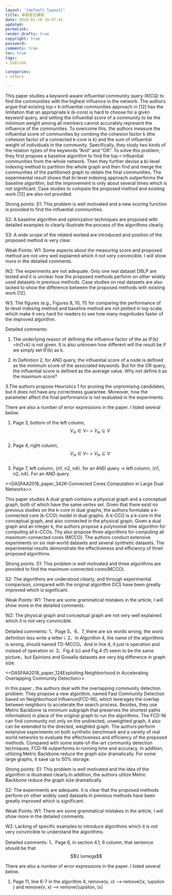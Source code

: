 ```yaml
---
layout: '[default_layout]'   
title: 审稿意见模板 
date: 2018-01-18 10:47:41  
updated: 
permalink: 
render_drafts: true
copyright: true
password: 
comments: true
toc: true                  
tags:                        
- Sublime

categories:                  
- others

---
```

This paper studies a keyword-aware influential community query (KICQ) to find the communities with the highest influence in the network. The authors argue that existing top-r k-influential communities approach in [12] has the limitation that an appropriate k (k-core) is hard to choose for a given keyword query, and setting the influential score of a community to be the minimum weight among all members cannot accurately represent the influence of the communities. To overcome this, the authors measure the influential score of communities by combing the cohesion factor k (the cohesion factor of a connected k-core is k) and the sum of influential weight of individuals in the community. Specifically, they study two kinds of the relation types of the keywords ”And” and “OR”.  To solve this problem, they first propose a baseline algorithm to find the top-r influential communities from the whole network. Then they further devise a bi-level indexing method to partition the whole graph and then find and merge the communities of the partitioned graph to obtain the final communities. The experimental result shows that bi-level indexing approach outperforms the baseline algorithm, but the improvement is only about several times which is not significant. Case studies to compare the proposed method and existing work [12] are also not provided. 
<!--more-->
Strong points:
S1: This problem is well motivated and a new scoring function is provided to find the influential communities. 

S2: A baseline algorithm and optimization techniques are proposed with detailed examples to clearly illustrate the process of the algorithms clearly.

S3: A wide scope of the related worked are introduced and position of the proposed method is very clear.

Weak Points:
W1: Some aspects about the measuring score and proposed method are not very well explained which it not very convincible.  I will show more in the detailed comments.

W2: The experiments are not adequate. Only one real dataset DBLP are tested and it is unclear how the proposed methods perform on other widely used datasets in previous methods. Case studies on real datasets are also lacked to show the difference between the proposed methods with existing work [12].

W3. The figures (e.g., Figures 8, 10, 11) for comparing the performance of bi-level indexing method and baseline method are not plotted in log-scale, which make it very hard for readers to see how many magnitudes faster of the improved algorithm. 

Detailed comments:

1. The underlying reason of defining the influence factor of the as IF(k) =ln(1+k) is not given. It is also unknown how different will the result be if we simply set IF(k) as k. 

2.  In Definition 2, for AND query, the influential score of a node is defined as the minimum score of the associated keywords. But for the OR query, the influential score is defined as the average value. Why not define it as the maximum score?

3.The authors propose Heuristics 1 for pruning the unpromising candidates, but it does not have any correctness guarantee. Moreover, how the parameter affect the final performance is not evaluated in the experiments.

There are also a number of error expressions in the paper. I listed several below.
1. Page 3, bottom of the left column, $$V_{H} \in V –> V_{H}  \subseteq V$$.
2. Page 4, right column,$$ V_{H} \in V –> V_{H}  \subseteq V$$.
3. Page 7, left column, {n1, n2, n4}. for an AND query -> left column, {n1, n2, n4}. For an AND query.



<<DASFAA2018_paper_342K-Connected Cores Computation in Large Dual Networks>>

This paper studies A dual graph contains a physical graph and a conceptual graph, both of which have the same vertex set. Given that there exist no previous studies on the k-core in dual graphs, the authors formulate a k-connected core (k-CCO) model in dual graphs. A k-CCO is a k-core in the conceptual graph, and also connected in the physical graph. Given a dual graph and an integer k, the authors propose a polynomial time algorithm for computing all k-CCOs. Thy also propose three algorithms for computing all maximum-connected cores (MCCO). The authors conduct extensive experiments on six real-world datasets and several synthetic datasets. The experimental results demonstrate the effectiveness and efficiency of threir proposed algorithms.

Strong points:
S1: This problem is well motivated and three algorithms are provided to find the maximum-connected cores(MCCO). 

S2: The algorithms are understood clearly, and through experimental comparison, compared with the original algorithm DCS have been greatly improved which is significant.

Weak Points:
W1: There are some grammatical mistakes in the article, I will show more in the detailed comments.

W2: The physical graph and conceptual graph  are not very well explained which it is not very convincible.  

Detailed comments:
1、Page 5、6、7, there are six words wrong, the word definition less write a letter i.
2、In Algorithm 4,  the name of the algorithms is wrong, should named TD-MCCO。And in line 4, it just is  operation and instead of  operation or.
3、Fig.4 (c) and Fig.4 (f) seem to be the same picture，but Epinions and Gowalla datasets are very big difference in graph size.



<<DASFAA2018_paper_124Exploiting Neighborhood in Accelerating Overlapping Community Detection>>

In this paper , the authors deal with the overlapping community detection problem. They propose a new algorithm, named Fast Community Detection based on Neighborhood Influence(FCD-NI), which leverages the overlap between neighbors to accelerate the search process. Besides, they use Metric Backbone (a minimum subgraph that preserves the shortest paths information) in place of the original graph to run the algorithms. The FCD-NI can find community not only on the undirected, unweighted graph, it also can be extended to the directed, weighted graph. The authors perform extensive experiments on both synthetic benchmark and a variety of real world networks to evaluate the effectiveness and efficiency of the proposed methods. Compared with some state-of-the-art community detection techniques, FCD-NI outperforms in running time and accuracy. In addition, utilizing Metric Backbone reduce the graph size dramatically. For some large graphs, it save up to 50% storage.

Strong points:
S1: This problem is well motivated and the idea of the algorithm is illustrated clearly.In addition, the authors utilize Metric Backbone reduce the graph size dramatically.

S2: The experiments are adequate. it is clear that the proposed methods perform on other widely used datasets in previous methods  have been greatly improved which is significant.

Weak Points:
W1: There are some grammatical mistakes in the article, I will show more in the detailed comments.

W2: Lacking of specific examples to introduce algorithms which it is not very convincible to understand the algorithms.  

Detailed comments:
1、Page 6, in section 4.1, 6 column, that sentence should be that  $$\l \omega$$

There are also a number of error expressions in the paper. I listed several below.
1. Page 11, line 6-7 in the algorithm 4, remove(x, v) –> remove(\x, \upsilon )  and remove(v, x) –> remove(\upsilon, \x) 











